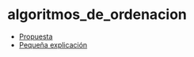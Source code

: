 # algoritmos_de_ordenacion

* [Propuesta](http://telegra.ph/ACM---La-B%C3%BAsqueda-11-23)
* [Pequeña explicación](http://telegra.ph/Algoritmo-de-Ordenaci%C3%B3n-por-Inserci%C3%B3n-11-23)
